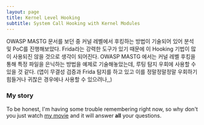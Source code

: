 ```yaml
---
layout: page
title: Kernel Level Hooking
subtitle: System Call Hooking with Kernel Modules
---
```


OWASP MASTG 문서를 보던 중 커널 레벨에서 후킹하는 방법이 기술되어 있어 분석 및 PoC를 진행해보았다. Frida라는 강력한 도구가 있기 때문에 이 Hooking 기법이 많이 사용되진 않을 것으로 생각이 되어진다.
OWASP MASTG 에서는 커널 레벨 후킹을 통해 특정 파일을 은닉하는 방법을 예제로 기술해놓았는데, 루팅 탐지 우회에 사용할 수 있을 것 같다.
(앱이 무결성 검증과 Frida 탐지를 하고 있고 이를 정말정말정말 우회하기 힘들거나 귀찮은 경우에나 사용할 수 있으려나,,)

### My story

To be honest, I'm having some trouble remembering right now, so why don't you just watch [my movie](https://en.wikipedia.org/wiki/The_Princess_Bride_%28film%29) and it will answer **all** your questions.
